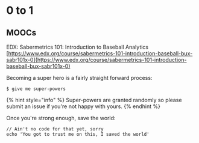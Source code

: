 # 0 to 1

## MOOCs
EDX: Sabermetrics 101: Introduction to Baseball Analytics
[https://www.edx.org/course/sabermetrics-101-introduction-baseball-bux-sabr101x-0](https://www.edx.org/course/sabermetrics-101-introduction-baseball-bux-sabr101x-0)

Becoming a super hero is a fairly straight forward process:

```
$ give me super-powers
```

{% hint style="info" %}
 Super-powers are granted randomly so please submit an issue if you're not happy with yours.
{% endhint %}

Once you're strong enough, save the world:

```
// Ain't no code for that yet, sorry
echo 'You got to trust me on this, I saved the world'
```




